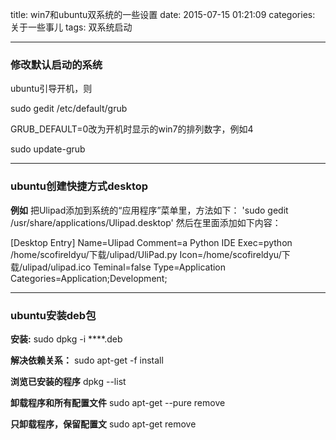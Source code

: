 title: win7和ubuntu双系统的一些设置
date: 2015-07-15 01:21:09
categories: 关于一些事儿
tags: 双系统启动

---
###  修改默认启动的系统

ubuntu引导开机，则

sudo gedit /etc/default/grub

GRUB_DEFAULT=0改为开机时显示的win7的排列数字，例如4

sudo update-grub

----
### ubuntu创建快捷方式desktop

**例如**
把Ulipad添加到系统的“应用程序”菜单里，方法如下：
'sudo gedit /usr/share/applications/Ulipad.desktop'
然后在里面添加如下内容：

[Desktop Entry]
Name=Ulipad
Comment=a Python IDE
Exec=python /home/scofireldyu/下载/ulipad/UliPad.py
Icon=/home/scofireldyu/下载/ulipad/ulipad.ico
Teminal=false
Type=Application
Categories=Application;Development;

---

### ubuntu安装deb包
**安装:**  sudo dpkg -i   ****.deb

**解决依赖关系：** sudo  apt-get -f install

**浏览已安装的程序**  dpkg --list

**卸载程序和所有配置文件** sudo apt-get --pure remove <programname>

**只卸载程序，保留配置文** sudo apt-get  remove <programname>

